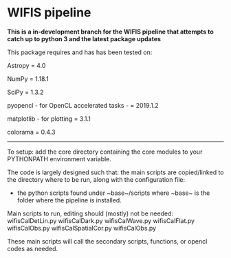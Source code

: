 WIFIS pipeline
==============

**This is a in-development branch for the WIFIS pipeline that attempts to catch up to python 3 and the latest package updates**

This package requires and has has been tested on:

Astropy = 4.0

NumPy	= 1.18.1

SciPy 	= 1.3.2

pyopencl - for OpenCL accelerated tasks - = 2019.1.2

matplotlib - for plotting = 3.1.1

colorama = 0.4.3

----------------------------------
To setup:
add the core directory containing the core modules to your PYTHONPATH environment variable.

The code is largely designed such that: the main scripts are copied/linked to the directory where to be run, along with the configuration file:
- the python scripts found under ~base~/scripts
where ~base~ is the folder where the pipeline is installed.

Main scripts to run, editing should (mostly) not be needed:
wifisCalDetLin.py
wifisCalDark.py
wifisCalWave.py
wifisCalFlat.py
wifisCalObs.py
wifisCalSpatialCor.py
wifisCalObs.py

These main scripts will call the secondary scripts, functions, or opencl codes as needed.

